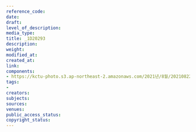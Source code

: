 ```yaml
---
reference_code: 
date: 
draft: 
level_of_description: 
media_type: 
title: _1D20293
description: 
weight: 
modified_at: 
created_at: 
link: 
components:
- https://kctu-photo.s3.ap-northeast-2.amazonaws.com/2021년/8월/20210822_’착취와+무권리의+고용허가제를+말한다!’+이주노동자+증언대회/_1D20293.jpg
tags:
- 
creators: 
subjects: 
sources: 
venues: 
public_access_status: 
copyright_status: 
---
```

